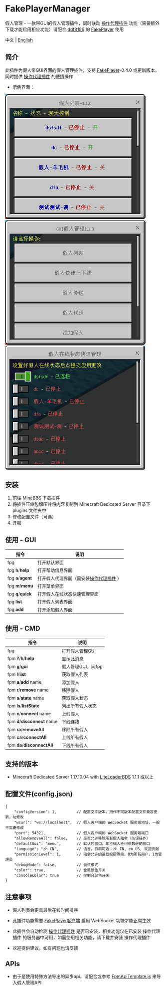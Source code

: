 # FakePlayerManager

假人管理 - 一款带GUI的假人管理插件，同时联动 [操作代理插件](https://www.minebbs.com/resources/operation-agent.2941/) 功能（需要额外下载才能启用相应功能）请配合 [ddf8196](https://github.com/ddf8196) 的 [FakePlayer](https://github.com/ddf8196/FakePlayer) 使用

中文 | [English](README.md)

## 简介

此插件为假人带GUI界面的假人管理插件，支持 [FakePlayer](https://github.com/ddf8196/FakePlayer)-0.4.0 或更新版本，同时提供 [操作代理插件](https://www.minebbs.com/resources/operation-agent.2941/) 的便捷操作

* 示例界面：

![avatar](./Assests/List.png)
![avatar](./Assests/Menu.png)
![avatar](./Assests/Quick.png)

## 安装

1. 前往 [MineBBS](https://www.minebbs.com/resources/fakeplayermanager-gui.2945/) 下载插件
2. 将插件压缩包解压并将内容复制到 Minecraft Dedicated Server 目录下 plugins 文件夹中
3. 修改配置文件（可选）
4. 开服


## 使用 - GUI
|指令|说明|
|-|-|
|fpg           |打开默认界面|
|fpg **h**/**help**    |打开帮助信息界面|
|fpg **a**/**agent**   |打开假人代理界面（需安装[操作代理插件](https://www.minebbs.com/resources/operation-agent.2941/) ）|
|fpg **m**/**menu**    |打开菜单界面|
|fpg **q**/**quick**   |打开假人在线状态快速管理界面|
|fpg **list**      |打开假人列表界面|
|fpg **add**       |打开添加假人界面|


## 使用 - CMD
|指令|说明|
|--|--|
| fpg                             | 打开假人管理GUI      |
| fpm **?**/**h**/**help**        | 显示此消息           |
| fpm **g**/**gui**               | 假人管理GUI，同fpg   |
| fpm **l**/**list**              | 获取假人列表         |
| fpm **a**/**add** name          | 添加假人             |
| fpm **r**/**remove** name       | 移除假人             |
| fpm **s**/**state** name        | 获取假人状态         |
| fpm **ls**/**listState**        | 列出所有假人状态     |
| fpm **c**/**connect** name      | 上线假人             |
| fpm **d**/**disconnect** name   | 下线连接             |
| fpm **ra**/**removeAll**        | 移除所有假人         |
| fpm **ca**/**connectAll**       | 上线所有假人         |
| fpm **da**/**disconnectAll**    | 下线所有假人         |

## 支持的版本

* Minecraft Dedicated Server 1.17.10.04 with [LiteLoaderBDS](https://www.minebbs.com/resources/liteloader.2059/) 1.1.1 或以上


## 配置文件(config.json)

```jsonc
{
    "configVersion": 1,         // 配置文件版本，用作不同版本配置文件兼容更新，勿修改
    "wsurl": "ws://localhost",  // 假人客户端的 WebSocket 服务端地址，一般不需要修改
    "port": 54321,              // 假人客户端的 WebSocket 服务端端口
    "allowRemoveAll": false,    // 是否允许移除所有假人指令（防误操作）
    "defaultGui": "menu",       // 默认的窗口，即不输入任何参数是的窗口
    "language": "zh_CN",        // 语言，目前可选：zh_CN, en_US, 欢迎贡献
    "permissionLevel": 1,       // 指令允许的最低权限等级，0为所有用户，1为管理员
    "debugMode": false,         // 调试模式
    "color": true,              // 全局颜色开关
    "consoleColor": true        // 控制台颜色开关
}
```

## 注意事项
* 假人列表会更具最后在线时间排序

* 此插件功能需要 [FakePlayer客户端](https://github.com/ddf8196/FakePlayer) 启用 WebSocket 功能才能正常生效

* 此插件会自动检测 [操作代理插件](https://www.minebbs.com/resources/operation-agent.2941/) 是否已安装，相关功能仅在已安装 操作代理插件 的服务器中可用，如需使用相关功能，请下载并安装 操作代理插件

* 欢迎提供建议，如有问题也请反馈

## APIs
* 由于是使用特殊方法导出的异步api，请配合或参考 [FpmApiTemplate.js](./API/FpmApiTemplate.js) 来导入假人管理API
